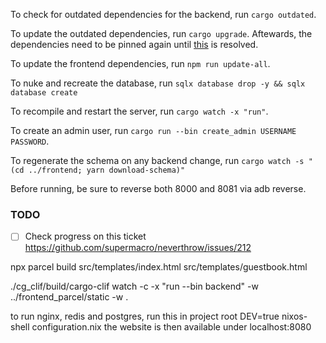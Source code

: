 To check for outdated dependencies for the backend, run `cargo outdated`.

To update the outdated dependencies, run `cargo upgrade`. Aftewards, the dependencies need to be pinned again until [this](https://github.com/killercup/cargo-edit/issues/454) is resolved.

To update the frontend dependencies, run `npm run update-all`.

To nuke and recreate the database, run `sqlx database drop -y && sqlx database create`

To recompile and restart the server, run `cargo watch -x "run"`.

To create an admin user, run `cargo run --bin create_admin USERNAME PASSWORD`.

To regenerate the schema on any backend change, run `cargo watch -s "(cd ../frontend; yarn download-schema)"`

Before running, be sure to reverse both 8000 and 8081 via adb reverse.

### TODO
- [ ] Check progress on this ticket https://github.com/supermacro/neverthrow/issues/212


npx parcel build src/templates/index.html src/templates/guestbook.html 


./cg_clif/build/cargo-clif watch -c -x "run --bin backend" -w ../frontend_parcel/static -w .

to run nginx, redis and postgres, run this in project root
DEV=true nixos-shell configuration.nix
the website is then available under localhost:8080
